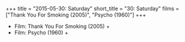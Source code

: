 +++
title = "2015-05-30: Saturday"
short_title = "30: Saturday"
films = ["Thank You For Smoking (2005)", "Psycho (1960)"]
+++


* Film: Thank You For Smoking (2005) +
* Film: Psycho (1960) +
